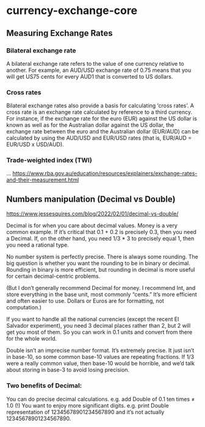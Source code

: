 # currency-exchange-core

## Measuring Exchange Rates

### Bilateral exchange rate

A bilateral exchange rate refers to the value of one currency relative to another.
For example, an AUD/USD exchange rate of 0.75 means that you will get US75 cents for every AUD1 that is converted to US dollars.

### Cross rates

Bilateral exchange rates also provide a basis for calculating ‘cross rates’. 
A cross rate is an exchange rate calculated by reference to a third currency.
For instance, if the exchange rate for the euro (EUR) against the US dollar is known as well as for the Australian dollar against the US dollar, the exchange rate between the euro and the Australian dollar (EUR/AUD) can be calculated by using the AUD/USD and EUR/USD rates (that is, EUR/AUD = EUR/USD x USD/AUD).

### Trade-weighted index (TWI)

...
https://www.rba.gov.au/education/resources/explainers/exchange-rates-and-their-measurement.html


## Numbers manipulation (Decimal vs Double)

https://www.jessesquires.com/blog/2022/02/01/decimal-vs-double/

Decimal is for when you care about decimal values. Money is a very common example. If it’s critical that 0.1 + 0.2 is precisely 0.3, then you need a Decimal. If, on the other hand, you need 1/3 * 3 to precisely equal 1, then you need a rational type.

No number system is perfectly precise. There is always some rounding. The big question is whether you want the rounding to be in binary or decimal. Rounding in binary is more efficient, but rounding in decimal is more useful for certain decimal-centric problems.

(But I don’t generally recommend Decimal for money. I recommend Int, and store everything in the base unit, most commonly “cents.” It’s more efficient and often easier to use. Dollars or Euros are for formatting, not computation.)

If you want to handle all the national currencies (except the recent El Salvador experiment), you need 3 decimal places rather than 2, but 2 will get you most of them. So you can work in 0.1 units and convert from there for the whole world.

Double isn’t an imprecise number format. It’s extremely precise. It just isn’t in base-10, so some common base-10 values are repeating fractions. If 1/3 were a really common value, then base-10 would be horrible, and we’d talk about storing in base-3 to avoid losing precision.

### Two benefits of Decimal:
You can do precise decimal calculations. e.g. add Double of 0.1 ten times ≠ 1.0 (!)
You want to enjoy more significant digits. e.g. print Double representation of 12345678901234567890 and it’s not actually 12345678901234567890.
